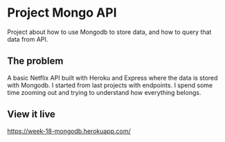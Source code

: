 # Project Mongo API

Project about how to use Mongodb to store data, and how to query that data from API. 

## The problem

A basic Netflix API built with Heroku and Express where the data is stored with Mongodb.
I started from last projects with endpoints. I spend some time zooming out and trying to understand how everything belongs.

## View it live
https://week-18-mongodb.herokuapp.com/

